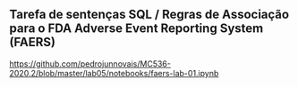 
## Tarefa de sentenças SQL / Regras de Associação para o FDA Adverse Event Reporting System (FAERS)
https://github.com/pedrojunnovais/MC536-2020.2/blob/master/lab05/notebooks/faers-lab-01.ipynb
